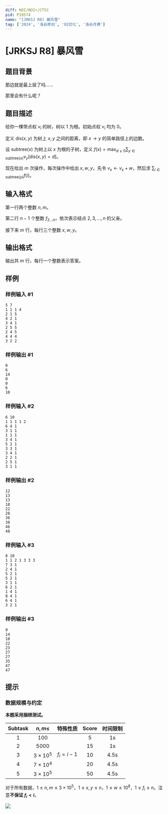 ```yaml
---
diff: NOI/NOI+/CTSC
pid: P10574
name: "[JRKSJ R8] 暴风雪"
tag: ['2024', '洛谷原创', 'O2优化', '洛谷月赛']
---
```

# [JRKSJ R8] 暴风雪
## 题目背景

那边就是最上层了吗……

那里会有什么呢？
## 题目描述

给你一棵带点权 $v_i$ 的树，树以 $1$ 为根。初始点权 $v_i$ 均为 $0$。

定义 $\text{dis}(x,y)$ 为树上 $x,y$ 之间的距离，即 $x\to y$ 的简单路径上的边数。

设 $\text{subtree}(x)$ 为树上以 $x$ 为根的子树，定义 $f(x)=\max_{d\ge 0} \sum_{y\in\text{subtree}(x)} v_y[\text{dis}(x,y)=d]$。

现在给出 $m$ 次操作，每次操作中给出 $x,w,y$，先令 $v_x\gets v_x+w$，然后求 $\sum_{i\in \text{subtree}(y)} f(i)$。
## 输入格式

第一行两个整数 $n,m$。

第二行 $n-1$ 个整数 $f_{2\dots n}$，依次表示结点 $2,3,\dots ,n$ 的父亲。

接下来 $m$ 行，每行三个整数 $x,w,y$。
## 输出格式

输出共 $m$ 行，每行一个整数表示答案。
## 样例

### 样例输入 #1
```
5 7
1 1 1 4
2 1 5
4 2 1
3 4 1
2 5 5
2 4 5
4 4 4
3 2 2
```
### 样例输出 #1
```
0
6
14
0
0
6
10
```
### 样例输入 #2
```
6 10
1 1 1 1 2
6 4 1
3 1 1
1 1 1
3 4 1
5 2 1
3 3 1
3 4 1
2 2 1
2 5 1
3 1 1
```
### 样例输出 #2
```
12
13
13
18
22
28
36
38
46
48
```
### 样例输入 #3
```
8 10
1 1 2 1 3 3 3
7 3 1
2 4 1
5 2 1
5 2 1
3 1 1
6 2 1
1 4 1
8 4 1
6 4 1
3 2 1
```
### 样例输出 #3
```
9
14
18
22
23
27
27
35
47
47
```
## 提示

### 数据规模与约定

**本题采用捆绑测试。**

| $\text{Subtask}$ | $n,m\le$ |  特殊性质 |  $\text{Score}$ | 时间限制|
| :----------: | :----------: | :----------: | :----------: |  :----------: |  
| $1$ | $100$ |  | $5$ | 1s |
| $2$ | $5000$ |  | $15$ | 1s |
| $3$ | $3\times10^5$ | $f_i=i-1$ | $10$ | 4.5s |
| $4$ | $7\times 10^4$ |  | $20$ | 4.5s |
| $5$ | $3\times10^5$ |  | $50$ | 4.5s |

对于所有数据，$1\le n,m\le3\times 10^5$，$1\le x,y\le n$，$1\le w \le 10^8$，$1\le f_i\le n$。注意**不保证 $f_i<i$**。

![]( https://cdn.luogu.com.cn/upload/image_hosting/ok3qwkac.png)
